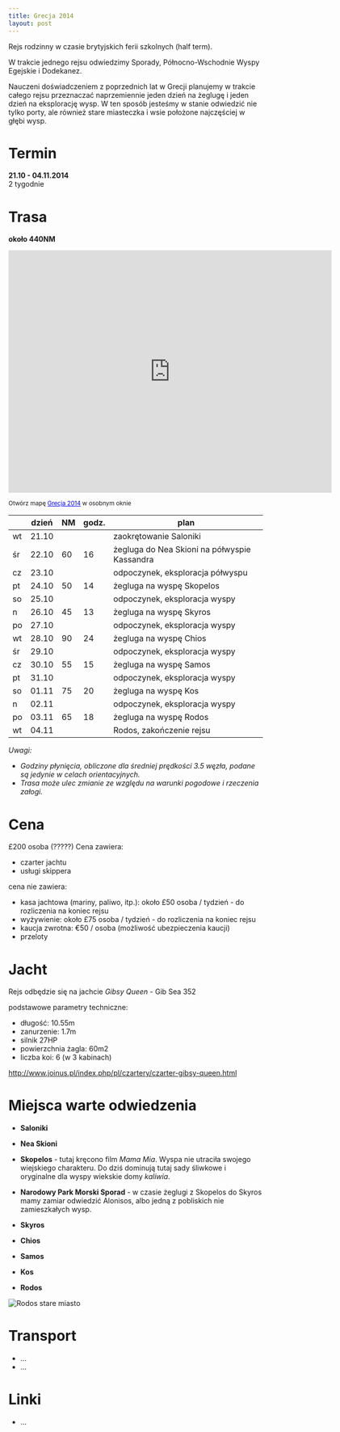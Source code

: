 ```yaml
---
title: Grecja 2014
layout: post
---
```

Rejs rodzinny w czasie brytyjskich ferii szkolnych (half term).

W trakcie jednego rejsu odwiedzimy Sporady, Północno-Wschodnie Wyspy Egejskie i Dodekanez.

Nauczeni doświadczeniem z poprzednich lat w Grecji planujemy w trakcie całego rejsu przeznaczać naprzemiennie jeden dzień na żeglugę i jeden dzień na eksplorację wysp. W ten sposób jesteśmy w stanie odwiedzić nie tylko porty, ale również stare miasteczka i wsie położone najczęściej w głębi wysp.


Termin
=======
**21.10 - 04.11.2014**  
2 tygodnie


Trasa
=======
**około 440NM**  

<p>
<iframe width="640" height="480" frameborder="0" scrolling="no" marginheight="0" marginwidth="0" src="https://www.google.co.uk/maps/ms?msid=204255321763002349681.0004eb5fb3b16b9e96515&amp;msa=0&amp;ie=UTF8&amp;t=p&amp;ll=38.444985,26.38916&amp;spn=8.257715,14.0625&amp;z=6&amp;output=embed"> </iframe>
</p>
<p>
<small>Otwórz mapę <a href="https://www.google.co.uk/maps/ms?msid=204255321763002349681.0004eb5fb3b16b9e96515&amp;msa=0&amp;ie=UTF8&amp;t=p&amp;ll=38.444985,26.38916&amp;spn=8.257715,14.0625&amp;z=6&amp;source=embed" style="color:#0000FF;text-align:left">Grecja 2014</a> w osobnym oknie</small>
</p>


|    | dzień | NM | godz.| plan |
| -- | ----- | -- | ---  | ---------- |
| wt | 21.10 |    |      | zaokrętowanie Saloniki |
| śr | 22.10 | 60 | 16   | żegluga do Nea Skioni na półwyspie Kassandra |
| cz | 23.10 |    |      | odpoczynek, eksploracja półwyspu |
| pt | 24.10 | 50 | 14   | żegluga na wyspę Skopelos |
| so | 25.10 |    |      | odpoczynek, eksploracja wyspy |
| n  | 26.10 | 45 | 13   | żegluga na wyspę Skyros |
| po | 27.10 |    |      | odpoczynek, eksploracja wyspy |
| wt | 28.10 | 90 | 24   | żegluga na wyspę Chios |
| śr | 29.10 |    |      | odpoczynek, eksploracja wyspy |
| cz | 30.10 | 55 | 15   | żegluga na wyspę Samos |
| pt | 31.10 |    |      | odpoczynek, eksploracja wyspy |
| so | 01.11 | 75 | 20   | żegluga na wyspę Kos |
| n  | 02.11 |    |      | odpoczynek, eksploracja wyspy |
| po | 03.11 | 65 | 18   | żegluga na wyspę Rodos |
| wt | 04.11 |    |      | Rodos, zakończenie rejsu |

*Uwagi:*
* *Godziny płynięcia, obliczone dla średniej prędkości 3.5 węzła, podane są jedynie w celach orientacyjnych.*  
* *Trasa może ulec zmianie ze względu na warunki pogodowe i rzeczenia załogi.*  



Cena
=====
£200 osoba (?????)
Cena zawiera:

* czarter jachtu
* usługi skippera

cena nie zawiera:

* kasa jachtowa (mariny, paliwo, itp.):
około £50 osoba / tydzień - do rozliczenia na koniec rejsu
* wyżywienie:
około £75 osoba / tydzień - do rozliczenia na koniec rejsu
* kaucja zwrotna: €50 / osoba (możliwość ubezpieczenia kaucji)
* przeloty


Jacht
======
Rejs odbędzie się na jachcie *Gibsy Queen* - Gib Sea 352

podstawowe parametry techniczne:

* długość: 10.55m
* zanurzenie: 1.7m
* silnik 27HP
* powierzchnia żagla: 60m2
* liczba koi: 6 (w 3 kabinach)

http://www.joinus.pl/index.php/pl/czartery/czarter-gibsy-queen.html


Miejsca warte odwiedzenia
==========================
* **Saloniki**

* **Nea Skioni**

* **Skopelos** - tutaj kręcono film *Mama Mia*. Wyspa nie utraciła swojego wiejskiego charakteru. Do dziś dominują tutaj sady śliwkowe i oryginalne dla wyspy wiekskie domy *kaliwia*.

* **Narodowy Park Morski Sporad** -  w czasie żeglugi z Skopelos do Skyros mamy zamiar odwiedzić Alonisos, albo jedną z pobliskich nie zamieszkałych wysp.

* **Skyros**

* **Chios**

* **Samos**

* **Kos**

* **Rodos**

![Rodos stare miasto](https://silvrback.s3.amazonaws.com/uploads/945b596f-cc2b-450b-a4aa-7305e72718f8/rodos1_medium.jpg)




Transport
==========
* ...
* ...


Linki
======
* ...